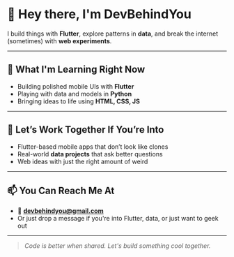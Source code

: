 # 👋 Hey there, I'm DevBehindYou

I build things with **Flutter**, explore patterns in **data**, and break the internet (sometimes) with **web experiments**.

---

## 🚧 What I'm Learning Right Now

- Building polished mobile UIs with **Flutter**
- Playing with data and models in **Python**
- Bringing ideas to life using **HTML, CSS, JS**

---

## 🤝 Let’s Work Together If You’re Into

- Flutter-based mobile apps that don’t look like clones  
- Real-world **data projects** that ask better questions  
- Web ideas with just the right amount of weird

---

## 📫 You Can Reach Me At

- 📧 **devbehindyou@gmail.com**  
- Or just drop a message if you're into Flutter, data, or just want to geek out

---

> *Code is better when shared. Let's build something cool together.*
